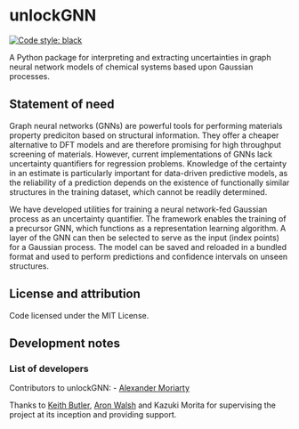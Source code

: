 # unlockGNN

[![Code style: black](https://img.shields.io/badge/code%20style-black-000000.svg)](https://github.com/psf/black)

A Python package for interpreting and extracting uncertainties in graph neural network models of chemical systems based upon Gaussian processes.

## Statement of need

Graph neural networks (GNNs) are powerful tools for performing materials property prediciton based on structural information.
They offer a cheaper alternative to DFT models and are therefore promising for high throughput screening of materials.
However, current implementations of GNNs lack uncertainty quantifiers for regression problems.
Knowledge of the certainty in an estimate is particularly important for data-driven predictive models,
as the reliability of a prediction depends on the existence of functionally similar structures in the
training dataset, which cannot be readily determined.

We have developed utilities for training a neural network-fed Gaussian process as an uncertainty quantifier.
The framework enables the training of a precursor GNN, which functions as a representation learning algorithm.
A layer of the GNN can then be selected to serve as the input (index points) for a Gaussian process.
The model can be saved and reloaded in a bundled format and used to perform predictions and confidence intervals
on unseen structures.

## License and attribution

Code licensed under the MIT License.

## Development notes

### List of developers

Contributors to unlockGNN:
    - [Alexander Moriarty](https://github.com/a-ws-m)

Thanks to [Keith Butler](https://github.com/keeeto), [Aron Walsh](https://github.com/aronwalsh) and Kazuki Morita for supervising the project at its inception and providing support.
